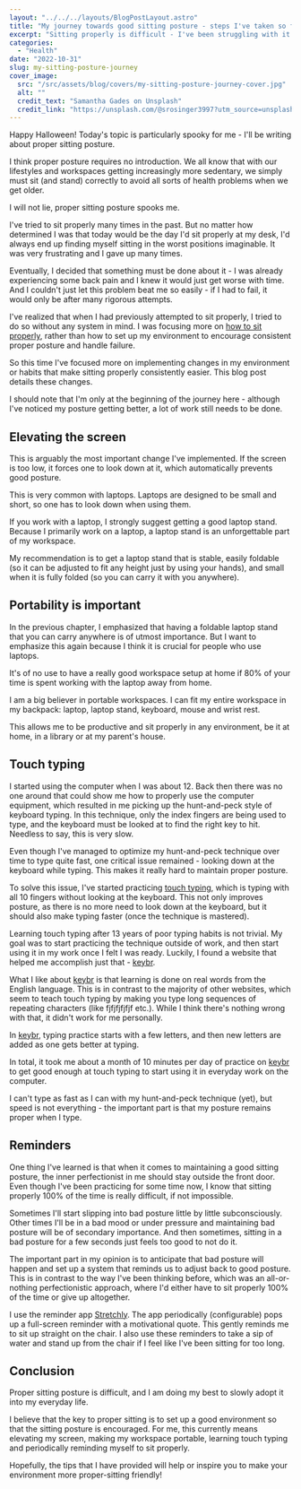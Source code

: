 ```yaml
---
layout: "../../../layouts/BlogPostLayout.astro"
title: "My journey towards good sitting posture - steps I've taken so far"
excerpt: "Sitting properly is difficult - I've been struggling with it for most of my life. This blog post describes steps I've taken so far to improve my sitting posture."
categories:
  - "Health"
date: "2022-10-31"
slug: my-sitting-posture-journey
cover_image:
  src: "/src/assets/blog/covers/my-sitting-posture-journey-cover.jpg"
  alt: ""
  credit_text: "Samantha Gades on Unsplash"
  credit_link: "https://unsplash.com/@srosinger3997?utm_source=unsplash&utm_medium=referral&utm_content=creditCopyText"
---
```


Happy Halloween! Today's topic is particularly spooky for me - I'll be writing about proper sitting posture.

I think proper posture requires no introduction. We all know that with our lifestyles and workspaces getting increasingly more sedentary, we simply must sit (and stand) correctly to avoid all sorts of health problems when we get older.

I will not lie, proper sitting posture spooks me.

I've tried to sit properly many times in the past. But no matter how determined I was that today would be the day I'd sit properly at my desk, I'd always end up finding myself sitting in the worst positions imaginable. It was very frustrating and I gave up many times.

Eventually, I decided that something must be done about it - I was already experiencing some back pain and I knew it would just get worse with time. And I couldn't just let this problem beat me so easily - if I had to fail, it would only be after many rigorous attempts.

I've realized that when I had previously attempted to sit properly, I tried to do so without any system in mind. I was focusing more on [how to sit properly](https://my.clevelandclinic.org/health/articles/4485-back-health-and-posture), rather than how to set up my environment to encourage consistent proper posture and handle failure.

So this time I've focused more on implementing changes in my environment or habits that make sitting properly consistently easier. This blog post details these changes.

I should note that I'm only at the beginning of the journey here - although I've noticed my posture getting better, a lot of work still needs to be done.

## Elevating the screen

This is arguably the most important change I've implemented. If the screen is too low, it forces one to look down at it, which automatically prevents good posture.

This is very common with laptops. Laptops are designed to be small and short, so one has to look down when using them.

If you work with a laptop, I strongly suggest getting a good laptop stand. Because I primarily work on a laptop, a laptop stand is an unforgettable part of my workspace.

My recommendation is to get a laptop stand that is stable, easily foldable (so it can be adjusted to fit any height just by using your hands), and small when it is fully folded (so you can carry it with you anywhere).

## Portability is important

In the previous chapter, I emphasized that having a foldable laptop stand that you can carry anywhere is of utmost importance. But I want to emphasize this again because I think it is crucial for people who use laptops.

It's of no use to have a really good workspace setup at home if 80% of your time is spent working with the laptop away from home.

I am a big believer in portable workspaces. I can fit my entire workspace in my backpack: laptop, laptop stand, keyboard, mouse and wrist rest.

This allows me to be productive and sit properly in any environment, be it at home, in a library or at my parent's house.

## Touch typing

I started using the computer when I was about 12. Back then there was no one around that could show me how to properly use the computer equipment, which resulted in me picking up the hunt-and-peck style of keyboard typing. In this technique, only the index fingers are being used to type, and the keyboard must be looked at to find the right key to hit. Needless to say, this is very slow.

Even though I've managed to optimize my hunt-and-peck technique over time to type quite fast, one critical issue remained - looking down at the keyboard while typing. This makes it really hard to maintain proper posture.

To solve this issue, I've started practicing [touch typing](https://en.wikipedia.org/wiki/Touch_typing), which is typing with all 10 fingers without looking at the keyboard. This not only improves posture, as there is no more need to look down at the keyboard, but it should also make typing faster (once the technique is mastered).

Learning touch typing after 13 years of poor typing habits is not trivial. My goal was to start practicing the technique outside of work, and then start using it in my work once I felt I was ready. Luckily, I found a website that helped me accomplish just that - [keybr](https://www.keybr.com/).

What I like about [keybr](https://www.keybr.com/) is that learning is done on real words from the English language. This is in contrast to the majority of other websites, which seem to teach touch typing by making you type long sequences of repeating characters (like fjfjfjfjfjf etc.). While I think there's nothing wrong with that, it didn't work for me personally.

In [keybr](https://www.keybr.com/), typing practice starts with a few letters, and then new letters are added as one gets better at typing.

In total, it took me about a month of 10 minutes per day of practice on [keybr](https://www.keybr.com/) to get good enough at touch typing to start using it in everyday work on the computer.

I can't type as fast as I can with my hunt-and-peck technique (yet), but speed is not everything - the important part is that my posture remains proper when I type.

## Reminders

One thing I've learned is that when it comes to maintaining a good sitting posture, the inner perfectionist in me should stay outside the front door. Even though I've been practicing for some time now, I know that sitting properly 100% of the time is really difficult, if not impossible.

Sometimes I'll start slipping into bad posture little by little subconsciously. Other times I'll be in a bad mood or under pressure and maintaining bad posture will be of secondary importance. And then sometimes, sitting in a bad posture for a few seconds just feels too good to not do it.

The important part in my opinion is to anticipate that bad posture will happen and set up a system that reminds us to adjust back to good posture. This is in contrast to the way I've been thinking before, which was an all-or-nothing perfectionistic approach, where I'd either have to sit properly 100% of the time or give up altogether.

I use the reminder app [Stretchly](https://hovancik.net/stretchly/). The app periodically (configurable) pops up a full-screen reminder with a motivational quote. This gently reminds me to sit up straight on the chair. I also use these reminders to take a sip of water and stand up from the chair if I feel like I've been sitting for too long.

## Conclusion

Proper sitting posture is difficult, and I am doing my best to slowly adopt it into my everyday life.

I believe that the key to proper sitting is to set up a good environment so that the sitting posture is encouraged. For me, this currently means elevating my screen, making my workspace portable, learning touch typing and periodically reminding myself to sit properly.

Hopefully, the tips that I have provided will help or inspire you to make your environment more proper-sitting friendly!
